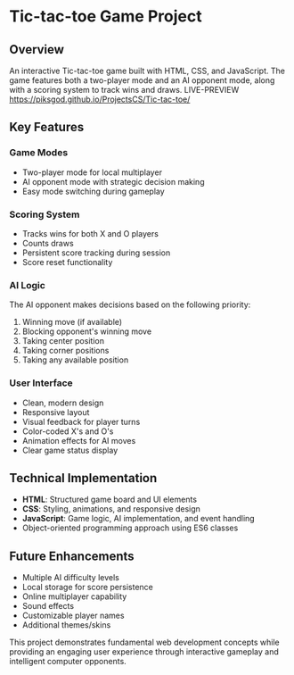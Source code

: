 # Tic-tac-toe Game Project

## Overview
An interactive Tic-tac-toe game built with HTML, CSS, and JavaScript. The game features both a two-player mode and an AI opponent mode, along with a scoring system to track wins and draws.
LIVE-PREVIEW
https://piksgod.github.io/ProjectsCS/Tic-tac-toe/
## Key Features

### Game Modes
- Two-player mode for local multiplayer
- AI opponent mode with strategic decision making
- Easy mode switching during gameplay

### Scoring System
- Tracks wins for both X and O players
- Counts draws
- Persistent score tracking during session
- Score reset functionality

### AI Logic
The AI opponent makes decisions based on the following priority:
1. Winning move (if available)
2. Blocking opponent's winning move
3. Taking center position
4. Taking corner positions
5. Taking any available position

### User Interface
- Clean, modern design
- Responsive layout
- Visual feedback for player turns
- Color-coded X's and O's
- Animation effects for AI moves
- Clear game status display

## Technical Implementation
- **HTML**: Structured game board and UI elements
- **CSS**: Styling, animations, and responsive design
- **JavaScript**: Game logic, AI implementation, and event handling
- Object-oriented programming approach using ES6 classes

## Future Enhancements
- Multiple AI difficulty levels
- Local storage for score persistence
- Online multiplayer capability
- Sound effects
- Customizable player names
- Additional themes/skins

This project demonstrates fundamental web development concepts while providing an engaging user experience through interactive gameplay and intelligent computer opponents.
